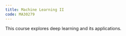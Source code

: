 ```yaml
---
title: Machine Learning II
code: MA30279
---
```

This course explores deep learning and its applications.